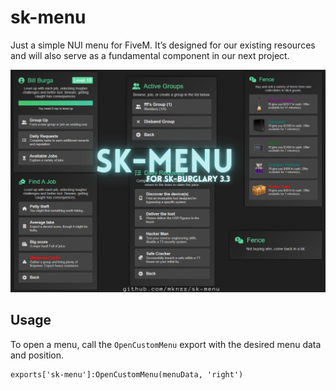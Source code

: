 # sk-menu

Just a simple NUI menu for FiveM. It’s designed for our existing resources and will also serve as a fundamental component in our next project.

![alt text](sk-menu-burga.png)

## Usage
To open a menu, call the `OpenCustomMenu` export with the desired menu data and position.

```
exports['sk-menu']:OpenCustomMenu(menuData, 'right')
```